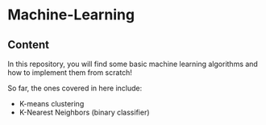 # Machine-Learning


## Content

In this repository, you will find some basic machine learning algorithms and how to implement them from scratch! 

So far, the ones covered in here include: 

* K-means clustering
* K-Nearest Neighbors (binary classifier)
